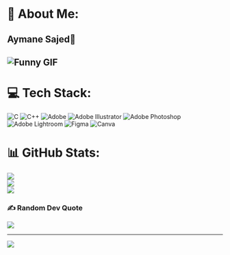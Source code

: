 # 💫 About Me:
<h2>Aymane Sajed💫<h2>
  
![Funny GIF](https://media.giphy.com/media/u2LJ0n4lx6jF6/giphy.gif?cid=ecf05e47dgs4ns7rax17wfzw4acxncgji8kaxmc3imnul5jc&ep=v1_gifs_search&rid=giphy.gif&ct=g)

# 💻 Tech Stack:
![C](https://img.shields.io/badge/c-%2300599C.svg?style=for-the-badge&logo=c&logoColor=white) ![C++](https://img.shields.io/badge/c++-%2300599C.svg?style=for-the-badge&logo=c%2B%2B&logoColor=white) ![Adobe](https://img.shields.io/badge/adobe-%23FF0000.svg?style=for-the-badge&logo=adobe&logoColor=white) ![Adobe Illustrator](https://img.shields.io/badge/adobe%20illustrator-%23FF9A00.svg?style=for-the-badge&logo=adobe%20illustrator&logoColor=white) ![Adobe Photoshop](https://img.shields.io/badge/adobe%20photoshop-%2331A8FF.svg?style=for-the-badge&logo=adobe%20photoshop&logoColor=white) ![Adobe Lightroom](https://img.shields.io/badge/Adobe%20Lightroom-31A8FF.svg?style=for-the-badge&logo=Adobe%20Lightroom&logoColor=white) ![Figma](https://img.shields.io/badge/figma-%23F24E1E.svg?style=for-the-badge&logo=figma&logoColor=white) ![Canva](https://img.shields.io/badge/Canva-%2300C4CC.svg?style=for-the-badge&logo=Canva&logoColor=white)
# 📊 GitHub Stats:
![](https://github-readme-stats.vercel.app/api?username=aymanesaj&theme=monokai&hide_border=false&include_all_commits=false&count_private=true)<br/>
![](https://github-readme-streak-stats.herokuapp.com/?user=aymanesaj&theme=monokai&hide_border=false)<br/>
![](https://github-readme-stats.vercel.app/api/top-langs/?username=aymanesaj&theme=monokai&hide_border=false&include_all_commits=false&count_private=true&layout=compact)

### ✍️ Random Dev Quote
![](https://quotes-github-readme.vercel.app/api?type=vetical&theme=tokyonight)

---
[![](https://visitcount.itsvg.in/api?id=aymanesaj&icon=0&color=0)](https://visitcount.itsvg.in)

<!-- Proudly created with GPRM ( https://gprm.itsvg.in ) -->
